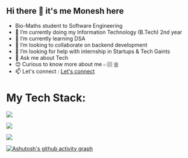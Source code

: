 ## Hi there 👋  it's me Monesh here

- Bio-Maths student to Software Engineering
- 🔭 I’m currently doing my Information Technology (B.Tech) 2nd year 
- 🌱 I’m currently learning DSA 
- 👯 I’m looking to collaborate on  backend development 
- 🤔 I’m looking for help with internship in Startups & Tech Gaints
- 💬 Ask me about Tech
- 😊 Curious to know more about me  👉🏽 [🌐](https://moneshgomo.netlify.app/)
- 📫 Let's connect : [Let's connect](https://www.linkedin.com/in/moneshgomo/)


<h1>My Tech Stack:</h1>
<p>
  <!-- Programming Languages -->
  <a href="https://skillicons.dev">
    <img src="https://skillicons.dev/icons?i=java,py,html,css&theme=dark"/>
  </a>
</p>
<p>
  <!-- Frameworks and Build Tools -->
  <a href="https://skillicons.dev">
    <img src="https://skillicons.dev/icons?i=spring,maven,git,mysql,postgres&theme=dark"/>
  </a>
</p>
<p>
  <!-- Tools -->
  <a href="https://skillicons.dev">
    <img src="https://skillicons.dev/icons?i=eclipse,idea,vscode,postman,netlify,windows&theme=dark"/>
  </a>
</p>

[![Ashutosh's github activity graph](https://github-readme-activity-graph.vercel.app/graph?username=MONESHGOMO&bg_color=0a0a0a&color=fafafa&line=09f15a&point=f7f3f3&area=true&hide_border=true)](https://github.com/ashutosh00710/github-readme-activity-graph)



